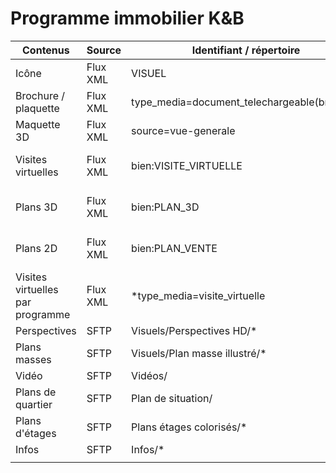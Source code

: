 # Programme immobilier K&B

| Contenus                         | Source    |  Identifiant / répertoire                              |  OneDrive                                                                           |
|----------------------------------|-----------|--------------------------------------------------------|-------------------------------------------------------------------------------------|
| Icône                            | Flux XML  | VISUEL                                                 | _preview.jpg                                                                        |
| Brochure / plaquette             | Flux XML  | type_media=document_telechargeable(brochure|plaquette) | 1 - Présentation/1 - Brochure.slideshow/                                            |
|   Maquette 3D                    | Flux XML  | source=vue-generale                                    | 2 - Maquette 3D/Vue générale.sequence/                                              |
| Visites virtuelles               |  Flux XML | bien:VISITE_VIRTUELLE                                  | 0 - Recherche.productsearch/{shortref}.productsheet/Visite virtuelle {nombrepiece}/ |
| Plans 3D                         | Flux XML  | bien:PLAN_3D                                           | 0 - Recherche.productsearch/{shortref}.productsheet/Plan 3D.slideshow/              |
| Plans 2D                         |  Flux XML | bien:PLAN_VENTE                                        | 0 - Recherche.productsearch/{shortref}.productsheet/Plan 2D.slideshow/              |
| Visites virtuelles par programme | Flux XML  | *type_media=visite_virtuelle                           | 4 - Visites virtuelles/{titre}/                                                     |
| Perspectives                     | SFTP      | Visuels/Perspectives HD/*                              | 1 - Présentation/2 - Perspectives/                                                  |
| Plans masses                     | SFTP      | Visuels/Plan masse illustré/*                          | 1 - Présentation/4 - Plan Masse.slideshow/                                          |
| Vidéo                            | SFTP      | Vidéos/                                                | 5 - Film.mp4                                                                        |
| Plans de quartier                | SFTP      | Plan de situation/                                     | 1 - Présentation/3 - Plan de situation.slideshow/                                   |
| Plans d'étages                   | SFTP      | Plans étages colorisés/*                               | 3 - Plans d'étages.slideshow/                                                       |
| Infos                            | SFTP      | Infos/*                                                | 5 - Infos/                                                                          |
|                                  |           |                                                        |                 

